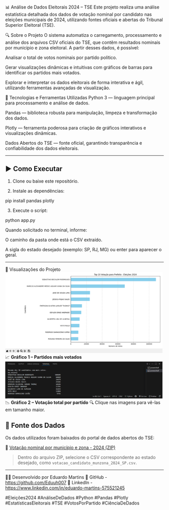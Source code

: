 📊 Análise de Dados Eleitorais 2024 – TSE
Este projeto realiza uma análise estatística detalhada dos dados de votação nominal por candidato nas eleições municipais de 2024, utilizando fontes oficiais e abertas do Tribunal Superior Eleitoral (TSE).

🔍 Sobre o Projeto
O sistema automatiza o carregamento, processamento e análise dos arquivos CSV oficiais do TSE, que contêm resultados nominais por município e zona eleitoral. A partir desses dados, é possível:

Analisar o total de votos nominais por partido político.

Gerar visualizações dinâmicas e intuitivas com gráficos de barras para identificar os partidos mais votados.

Explorar e interpretar os dados eleitorais de forma interativa e ágil, utilizando ferramentas avançadas de visualização.

🧰 Tecnologias e Ferramentas Utilizadas
Python 3 — linguagem principal para processamento e análise de dados.

Pandas — biblioteca robusta para manipulação, limpeza e transformação dos dados.

Plotly — ferramenta poderosa para criação de gráficos interativos e visualizações dinâmicas.

Dados Abertos do TSE — fonte oficial, garantindo transparência e confiabilidade dos dados eleitorais.

---

## ▶️ Como Executar

1. Clone ou baixe este repositório.

2. Instale as dependências:

pip install pandas plotly

3. Execute o script:

python app.py

Quando solicitado no terminal, informe:

O caminho da pasta onde está o CSV extraído.

A sigla do estado desejado (exemplo: SP, RJ, MG) ou enter para aparecer o geral.

---

📸 Visualizações do Projeto
<a href="graficoeleitoral1.png" target="_blank"> <img src="graficoeleitoral1.png" alt="Gráfico 1 – Partidos mais votados" width="500"/> </a> 📈 **Gráfico 1 – Partidos mais votados** <br/> <a href="graficoeleitoral2.png" target="_blank"> <img src="graficoeleitoral2.png" alt="Gráfico 2 – Votação total por partido" width="500"/> </a> 📉 **Gráfico 2 – Votação total por partido**
🔍 Clique nas imagens para vê-las em tamanho maior.


## 📂 Fonte dos Dados

Os dados utilizados foram baixados do portal de dados abertos do TSE:

📎 [Votação nominal por município e zona - 2024 (ZIP)](https://cdn.tse.jus.br/estatistica/sead/odsele/votacao_candidato_munzona/votacao_candidato_munzona_2024.zip)

> Dentro do arquivo ZIP, selecione o CSV correspondente ao estado desejado, como `votacao_candidato_munzona_2024_SP.csv`.

---


👨‍💻 Desenvolvido por
Eduardo Martins
🔗 GitHub - https://github.com/Eduuh007
🔗 LinkedIn - https://www.linkedin.com/in/eduardo-martins-575521245

#Eleições2024 #AnáliseDeDados #Python #Pandas #Plotly #EstatísticasEleitorais #TSE #VotosPorPartido #CiênciaDeDados 

